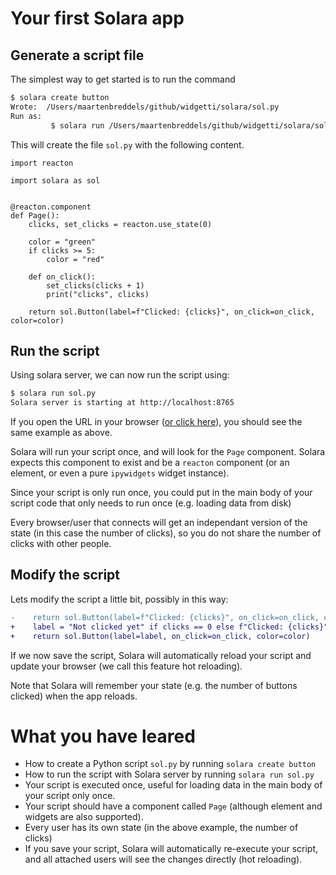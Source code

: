 # Your first Solara app


## Generate a script file
The simplest way to get started is to run the command

```bash
$ solara create button
Wrote:  /Users/maartenbreddels/github/widgetti/solara/sol.py
Run as:
         $ solara run /Users/maartenbreddels/github/widgetti/solara/sol.py
```

This will create the file `sol.py` with the following content.
```solara
import reacton

import solara as sol


@reacton.component
def Page():
    clicks, set_clicks = reacton.use_state(0)

    color = "green"
    if clicks >= 5:
        color = "red"

    def on_click():
        set_clicks(clicks + 1)
        print("clicks", clicks)

    return sol.Button(label=f"Clicked: {clicks}", on_click=on_click, color=color)
```


## Run the script

Using solara server, we can now run the script using:

```bash
$ solara run sol.py
Solara server is starting at http://localhost:8765
```

If you open the URL in your browser ([or click here](http://localhost:8765)), you should see the same example as above.

Solara will run your script once, and will look for the `Page` component. Solara expects this component to exist
and be a `reacton` component (or an element, or even a pure `ipywidgets` widget instance).

Since your script is only run once, you could put in the main body of your script code that only needs to run once (e.g. loading data from disk)

Every browser/user that connects will get an independant version of the state (in this case the number of clicks), so
you do not share the number of clicks with other people.

## Modify the script

Lets modify the script a little bit, possibly in this way:

```diff
-    return sol.Button(label=f"Clicked: {clicks}", on_click=on_click, color=color)
+    label = "Not clicked yet" if clicks == 0 else f"Clicked: {clicks}"
+    return sol.Button(label=label, on_click=on_click, color=color)
```

If we now save the script, Solara will automatically reload your script and update
your browser (we call this feature hot reloading).

Note that Solara will remember your state (e.g. the number of buttons clicked) when the app reloads.

# What you have leared

   * How to create a Python script `sol.py` by running `solara create button`
   * How to run the script with Solara server by running `solara run sol.py`
   * Your script is executed once, useful for loading data in the main body of your script only once.
   * Your script should have a component called `Page` (although element and widgets are also supported).
   * Every user has its own state (in the above example, the number of clicks)
   * If you save your script, Solara will automatically re-execute your script, and all attached users will see the changes directly (hot reloading).
